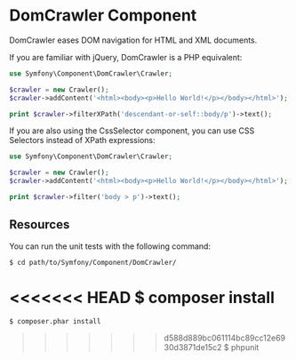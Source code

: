 DomCrawler Component
====================

DomCrawler eases DOM navigation for HTML and XML documents.

If you are familiar with jQuery, DomCrawler is a PHP equivalent:

```php
use Symfony\Component\DomCrawler\Crawler;

$crawler = new Crawler();
$crawler->addContent('<html><body><p>Hello World!</p></body></html>');

print $crawler->filterXPath('descendant-or-self::body/p')->text();
```

If you are also using the CssSelector component, you can use CSS Selectors
instead of XPath expressions:

```php
use Symfony\Component\DomCrawler\Crawler;

$crawler = new Crawler();
$crawler->addContent('<html><body><p>Hello World!</p></body></html>');

print $crawler->filter('body > p')->text();
```

Resources
---------

You can run the unit tests with the following command:

    $ cd path/to/Symfony/Component/DomCrawler/
<<<<<<< HEAD
    $ composer install
=======
    $ composer.phar install
>>>>>>> d588d889bc061114bc89cc12e6930d3871de15c2
    $ phpunit
